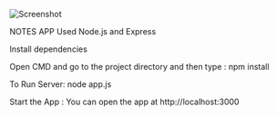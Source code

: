 ![Screenshot](ss/my.png)

NOTES APP
Used Node.js and Express

Install dependencies

Open CMD and go to the project directory and then type :
npm install

To Run Server:
node app.js

Start the App :
You can open the app at http://localhost:3000
